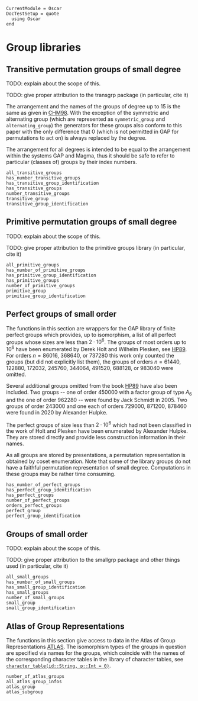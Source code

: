 ```@meta
CurrentModule = Oscar
DocTestSetup = quote
  using Oscar
end
```

# Group libraries

## Transitive permutation groups of small degree

TODO: explain about the scope of this.

TODO: give proper attribution to the transgrp package (in particular, cite it)

The arrangement and the names of the groups of degree up to 15 is the same as given in
[CHM98](@cite). With the exception of the symmetric and alternating group (which are represented
as `symmetric_group` and `alternating_group`) the generators for these groups also conform to this paper with
the only difference that 0 (which is not permitted in GAP for permutations to act on) is always replaced by
the degree.

The arrangement for all degrees is intended to be equal to the arrangement within the systems GAP and Magma, thus it
should be safe to refer to particular (classes of) groups by their index numbers.


```@docs
all_transitive_groups
has_number_transitive_groups
has_transitive_group_identification
has_transitive_groups
number_transitive_groups
transitive_group
transitive_group_identification
```

## Primitive permutation groups of small degree

TODO: explain about the scope of this.

TODO: give proper attribution to the primitive groups library (in particular, cite it)

```@docs
all_primitive_groups
has_number_of_primitive_groups
has_primitive_group_identification
has_primitive_groups
number_of_primitive_groups
primitive_group
primitive_group_identification
```

## Perfect groups of small order

The functions in this section are wrappers for the GAP library of finite perfect
groups which provides, up to isomorphism, a list of all perfect groups whose
sizes are less than $2\cdot 10^6$. The groups of most orders up to $10^6$ have been
enumerated by Derek Holt and Wilhelm Plesken, see [HP89](@cite). For orders
$n = 86016$, 368640, or 737280 this work only counted the groups (but did not
explicitly list them), the groups of orders $n = 61440$, 122880, 172032,
245760, 344064, 491520, 688128, or 983040 were omitted.

Several additional groups omitted from the book [HP89](@cite) have also
been included. Two groups -- one of order 450000 with a factor group of
type $A_6$ and the one of order 962280 -- were found by Jack Schmidt in
2005. Two groups of order 243000 and one each of orders 729000, 871200, 878460
were found in 2020 by Alexander Hulpke.

The perfect groups of size less than $2\cdot 10^6$ which had not been
classified in the work of Holt and Plesken have been enumerated by Alexander
Hulpke. They are stored directly and provide less construction information
in their names.

As all groups are stored by presentations, a permutation representation
is obtained by coset enumeration. Note that some of the library groups do
not have a faithful permutation representation of small degree.
Computations in these groups may be rather time consuming.

```@docs
has_number_of_perfect_groups
has_perfect_group_identification
has_perfect_groups
number_of_perfect_groups
orders_perfect_groups
perfect_group
perfect_group_identification
```

## Groups of small order

TODO: explain about the scope of this.

TODO: give proper attribution to the smallgrp package and other things used (in particular, cite it)

```@docs
all_small_groups
has_number_of_small_groups
has_small_group_identification
has_small_groups
number_of_small_groups
small_group
small_group_identification
```

## Atlas of Group Representations

The functions in this section give access to data in the
Atlas of Group Representations [ATLAS](@cite).
The isomorphism types of the groups in question are specified via
names for the groups, which coincide with the names of the
corresponding character tables in the library of character tables,
see [`character_table(id::String, p::Int = 0)`](@ref).

```@docs
number_of_atlas_groups
all_atlas_group_infos
atlas_group
atlas_subgroup
```
